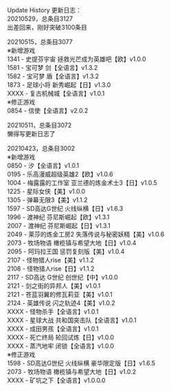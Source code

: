 Update History 更新日志：  
20210529，总条目3127  
出差回来，刚好突破3100条目  
  
20210515，总条目3077  
※新增游戏  
1341 - 史提芬宇宙 拯救光芒成为英雄吧【欧】v1.0.0  
1581 - 宝可梦 剑【全语言】v1.3.2  
1582 - 宝可梦 盾【全语言】v1.3.2  
1873 - 足球小将 新秀崛起【日】v1.3.0  
XXXX - 复古机械城【全语言】v1.0.1  
※修正游戏  
0854 - 信使【全语言】v2.0.2  
  
20210511，总条目3072  
懒得写更新日志了  
  
20210423，总条目3002  
※新增游戏  
0850 - 汐【全语言】v1.0.1  
0195 - 乐高漫威超级英雄2【欧】v1.0.6  
1004 - 梅露露的工作室 亚兰德的炼金术士3【日】v1.0.5  
1225 - 星际女侠【美】v1.0.0  
1305 - 弹幕无限3【美】v1.1.2  
1597 - SD高达G世纪 火线纵横【日】v1.6.3  
1996 - 渡神纪 芬尼斯崛起【欧】v1.3.1  
2007 - 渡神纪 芬尼斯崛起【日】v1.3.1  
2049 - 莱莎的炼金工房2 失落传说与秘密妖精【美】v1.0.6  
2073 - 牧场物语 橄榄镇与希望大地【日】v1.0.4  
2095 - 阿玛拉王国 惩罚复刻版【美】v1.0.4  
2107 - 怪物猎人rise【美】v1.1.2  
2108 - 怪物猎人rise【日】v1.1.2  
2117 - SD高达 G世纪 创世纪【中】v1.0.0  
2121 - 剑之街的异邦人【美】v1.0.1  
2121 - 苍蓝羽翼的修瓦莉亚【美】v1.0.1  
2124 - 英雄传说 闪之轨迹4【美】v1.0.2  
XXXX - 怪物杀手【全语言】v1.0.1  
XXXX - 星球大战 共和国突击队【全语言】v1.0.1  
XXXX - 成田男孩【全语言】v1.0.1  
XXXX - 死亡终局 轮回试炼【日】v1.0.0  
XXXX - 蒸汽地牢 闭锁【全语言】v1.0.0  
※修正游戏  
1598 - SD高达G世纪 火线纵横 豪华限定版【日】v1.6.5  
2073 - 牧场物语 橄榄镇与希望大地【日】v1.0.2  
XXXX - 矿坑之下【全语言】v1.0.0.0  
